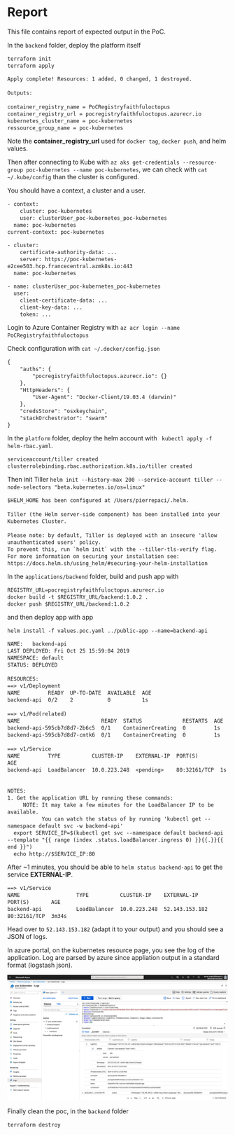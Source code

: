 # Report

This file contains report of expected output in the PoC.

In the `backend` folder, deploy the platform itself

```shell
terraform init
terraform apply
```

```text
Apply complete! Resources: 1 added, 0 changed, 1 destroyed.

Outputs:

container_registry_name = PoCRegistryfaithfuloctopus
container_registry_url = pocregistryfaithfuloctopus.azurecr.io
kubernetes_cluster_name = poc-kubernetes
ressource_group_name = poc-kubernetes
```

Note the **container_registry_url** used for `docker tag`, `docker push`, and helm values.

Then after connecting to Kube with `az aks get-credentials --resource-group poc-kubernetes --name poc-kubernetes`,
we can check with `cat ~/.kube/config` than the cluster is configured.

You should have a context, a cluster and a user.

```text
- context:
    cluster: poc-kubernetes
    user: clusterUser_poc-kubernetes_poc-kubernetes
  name: poc-kubernetes
current-context: poc-kubernetes
```

```text
- cluster:
    certificate-authority-data: ...
    server: https://poc-kubernetes-e2cee503.hcp.francecentral.azmk8s.io:443
  name: poc-kubernetes
```

```text
- name: clusterUser_poc-kubernetes_poc-kubernetes
  user:
    client-certificate-data: ...
    client-key-data: ...
    token: ...
```

Login to Azure Container Registry with `az acr login --name PoCRegistryfaithfuloctopus`

Check configuration with `cat ~/.docker/config.json`

```text
{
	"auths": {
		"pocregistryfaithfuloctopus.azurecr.io": {}
	},
	"HttpHeaders": {
		"User-Agent": "Docker-Client/19.03.4 (darwin)"
	},
	"credsStore": "osxkeychain",
	"stackOrchestrator": "swarm"
}
```

In the `platform` folder, deploy the helm account with ` kubectl apply -f helm-rbac.yaml`.

```text
serviceaccount/tiller created
clusterrolebinding.rbac.authorization.k8s.io/tiller created
```

Then init Tiller `helm init --history-max 200 --service-account tiller --node-selectors "beta.kubernetes.io/os=linux"`

```text
$HELM_HOME has been configured at /Users/pierrepaci/.helm.

Tiller (the Helm server-side component) has been installed into your Kubernetes Cluster.

Please note: by default, Tiller is deployed with an insecure 'allow unauthenticated users' policy.
To prevent this, run `helm init` with the --tiller-tls-verify flag.
For more information on securing your installation see: https://docs.helm.sh/using_helm/#securing-your-helm-installation
```

In the `applications/backend` folder, build and push app with

```shell
REGISTRY_URL=pocregistryfaithfuloctopus.azurecr.io
docker build -t $REGISTRY_URL/backend:1.0.2 .
docker push $REGISTRY_URL/backend:1.0.2
```

and then deploy app with app

```shell
helm install -f values.poc.yaml ../public-app --name=backend-api
```

```text
NAME:   backend-api
LAST DEPLOYED: Fri Oct 25 15:59:04 2019
NAMESPACE: default
STATUS: DEPLOYED

RESOURCES:
==> v1/Deployment
NAME         READY  UP-TO-DATE  AVAILABLE  AGE
backend-api  0/2    2           0          1s

==> v1/Pod(related)
NAME                          READY  STATUS             RESTARTS  AGE
backend-api-595cb7d8d7-2b6c5  0/1    ContainerCreating  0         1s
backend-api-595cb7d8d7-cmtk6  0/1    ContainerCreating  0         1s

==> v1/Service
NAME         TYPE          CLUSTER-IP    EXTERNAL-IP  PORT(S)       AGE
backend-api  LoadBalancer  10.0.223.248  <pending>    80:32161/TCP  1s


NOTES:
1. Get the application URL by running these commands:
     NOTE: It may take a few minutes for the LoadBalancer IP to be available.
           You can watch the status of by running 'kubectl get --namespace default svc -w backend-api'
  export SERVICE_IP=$(kubectl get svc --namespace default backend-api --template "{{ range (index .status.loadBalancer.ingress 0) }}{{.}}{{ end }}")
  echo http://$SERVICE_IP:80
```

After ~1 minutes, you should be able to `helm status backend-api` to get the service **EXTERNAL-IP**.

```text
==> v1/Service
NAME                  TYPE          CLUSTER-IP    EXTERNAL-IP     PORT(S)       AGE
backend-api           LoadBalancer  10.0.223.248  52.143.153.182  80:32161/TCP  3m34s
```

Head over to `52.143.153.182` (adapt it to your output) and you should see a JSON of logs.

In azure portal, on the kubernetes resource page, you see the log of the application.
Log are parsed by azure since appliation output in a standard format (logstash json).

![logs](log_report.png)

Finally clean the poc, in the `backend` folder

```shell
terraform destroy
```